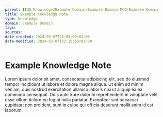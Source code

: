 ```yaml
---
parent: [[30 Knowledge/Example Domain/Example Domain MOC|Example Domain MOC]]
title: Example Knowledge Note
type: knowledge
domain: Example Domain
tags: 
sources: 
date-created: 2024-03-07T22:03:09+01:00
date-modified: 2024-03-07T22:15:53+01:00
---
```


# Example Knowledge Note

Lorem ipsum dolor sit amet, consectetur adipiscing elit, sed do eiusmod tempor incididunt ut labore et dolore magna aliqua. Ut enim ad minim veniam, quis nostrud exercitation ullamco laboris nisi ut aliquip ex ea commodo consequat. Duis aute irure dolor in reprehenderit in voluptate velit esse cillum dolore eu fugiat nulla pariatur. Excepteur sint occaecat cupidatat non proident, sunt in culpa qui officia deserunt mollit anim id est laborum.
